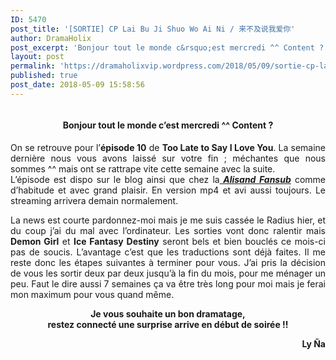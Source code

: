 ```yaml
---
ID: 5470
post_title: '[SORTIE] CP Lai Bu Ji Shuo Wo Ai Ni / 来不及说我爱你'
author: DramaHolix
post_excerpt: 'Bonjour tout le monde c&rsquo;est mercredi ^^ Content ? On se retrouve pour l&rsquo;&eacute;pisode 10 de Too Late to Say I Love You. La semaine derni&egrave;re nous vous avons laiss&eacute; sur votre fin ; m&eacute;chantes que nous sommes ^^ mais ont se rattrape vite cette semaine avec la suite. L&rsquo;&eacute;pisode est dispo sur le blog&hellip; <a href="https://dramaholixvip.wordpress.com/2018/05/09/sortie-cp-lai-bu-ji-shuo-wo-ai-ni-%E6%9D%A5%E4%B8%8D%E5%8F%8A%E8%AF%B4%E6%88%91%E7%88%B1%E4%BD%A0-5/">Lire la suite <span>[SORTIE] CP Lai Bu Ji Shuo Wo Ai Ni /&nbsp;&#26469;&#19981;&#21450;&#35828;&#25105;&#29233;&#20320;</span></a>'
layout: post
permalink: 'https://dramaholixvip.wordpress.com/2018/05/09/sortie-cp-lai-bu-ji-shuo-wo-ai-ni-%E6%9D%A5%E4%B8%8D%E5%8F%8A%E8%AF%B4%E6%88%91%E7%88%B1%E4%BD%A0-5/'
published: true
post_date: 2018-05-09 15:58:56
---
```

<p><strong style="text-align:center;"><img data-attachment-id="4342" data-permalink="https://dramaholixvip.wordpress.com/2018/05/09/sortie-cp-lai-bu-ji-shuo-wo-ai-ni-%e6%9d%a5%e4%b8%8d%e5%8f%8a%e8%af%b4%e6%88%91%e7%88%b1%e4%bd%a0-5/tltsily-episode-10/" data-orig-file="https://dramaholixvip.files.wordpress.com/2018/05/tltsily-episode-10.jpg?w=1086" data-orig-size="600,400" data-comments-opened="1" data-image-meta="{&quot;aperture&quot;:&quot;0&quot;,&quot;credit&quot;:&quot;&quot;,&quot;camera&quot;:&quot;&quot;,&quot;caption&quot;:&quot;&quot;,&quot;created_timestamp&quot;:&quot;0&quot;,&quot;copyright&quot;:&quot;&quot;,&quot;focal_length&quot;:&quot;0&quot;,&quot;iso&quot;:&quot;0&quot;,&quot;shutter_speed&quot;:&quot;0&quot;,&quot;title&quot;:&quot;&quot;,&quot;orientation&quot;:&quot;1&quot;}" data-image-title="TLTSILY EPISODE 10" data-image-description="" data-medium-file="https://dramaholixvip.files.wordpress.com/2018/05/tltsily-episode-10.jpg?w=1086?w=300" data-large-file="https://dramaholixvip.files.wordpress.com/2018/05/tltsily-episode-10.jpg?w=1086?w=600" class="aligncenter size-full wp-image-4342" src="https://united-subs.dearclouds.com/wp-content/uploads/2018/05/5953bfa7eaca94db85ad39fd9889df3d.jpg" alt="" srcset="https://dramaholixvip.files.wordpress.com/2018/05/tltsily-episode-10.jpg 600w, https://dramaholixvip.files.wordpress.com/2018/05/tltsily-episode-10.jpg?w=150 150w, https://dramaholixvip.files.wordpress.com/2018/05/tltsily-episode-10.jpg?w=300 300w" sizes="(max-width: 600px) 100vw, 600px"   /></strong></p>
<h4 style="text-align:center;"><strong>Bonjour tout le monde c&rsquo;est mercredi ^^ Content ?</strong></h4>
<p style="text-align:justify;">On se retrouve pour l&rsquo;<strong>épisode 10</strong> de <strong>Too Late to Say I Love You</strong>. La semaine dernière nous vous avons laissé sur votre fin ; méchantes que nous sommes ^^ mais ont se rattrape vite cette semaine avec la suite.<br />
L&rsquo;épisode est dispo sur le blog ainsi que chez la<em><strong><a href="http://alisandfansub.eklablog.com/"> Alisand Fansub</a></strong></em> comme d&rsquo;habitude et avec grand plaisir. En version mp4 et avi aussi toujours. Le streaming arrivera demain normalement.</p>
<p style="text-align:justify;">La news est courte pardonnez-moi mais je me suis cassée le Radius hier, et du coup j&rsquo;ai du mal avec l&rsquo;ordinateur. Les sorties vont donc ralentir mais <strong>Demon Girl</strong> et <strong>Ice Fantasy Destiny</strong> seront bels et bien bouclés ce mois-ci pas de soucis. L&rsquo;avantage c&rsquo;est que les traductions sont déjà faites. Il me reste donc les étapes suivantes à terminer pour vous. J&rsquo;ai pris la décision de vous les sortir deux par deux jusqu&rsquo;à la fin du mois, pour me ménager un peu. Faut le dire aussi 7 semaines ça va être très long pour moi mais je ferai mon maximum pour vous quand même.</p>
<p style="text-align:center;"><strong>Je vous souhaite un bon dramatage,<br />
restez connecté une surprise arrive en début de soirée !!</strong></p>
<p style="text-align:right;"><strong>Ly Ña</strong></p>